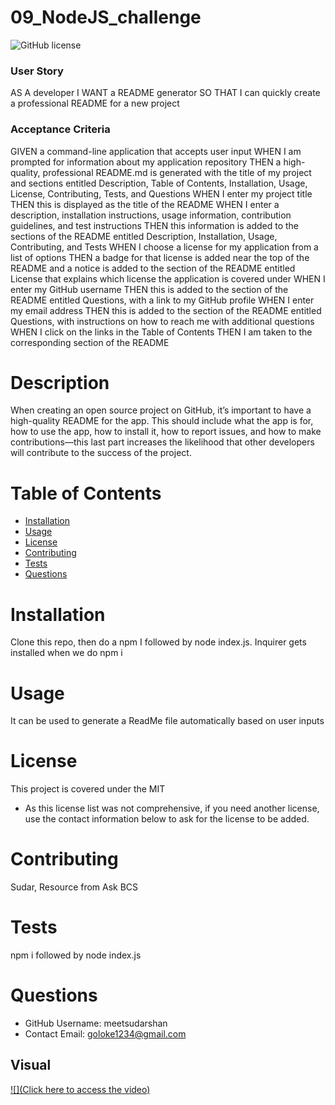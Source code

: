 # 09_NodeJS_challenge
  ![GitHub license](https://img.shields.io/badge/license-MIT-blue.svg)

  ### User Story
  AS A developer
  I WANT a README generator
  SO THAT I can quickly create a professional README for a new project

  ### Acceptance Criteria
  GIVEN a command-line application that accepts user input
  WHEN I am prompted for information about my application repository
  THEN a high-quality, professional README.md is generated with the title of my project and sections entitled Description, Table of Contents, Installation, Usage, License, Contributing, Tests, and Questions
  WHEN I enter my project title
  THEN this is displayed as the title of the README
  WHEN I enter a description, installation instructions, usage information, contribution guidelines, and test instructions
  THEN this information is added to the sections of the README entitled Description, Installation, Usage, Contributing, and Tests
  WHEN I choose a license for my application from a list of options
  THEN a badge for that license is added near the top of the README and a notice is added to the section of the README entitled License that explains which license the application is covered under
  WHEN I enter my GitHub username
  THEN this is added to the section of the README entitled Questions, with a link to my GitHub profile
  WHEN I enter my email address
  THEN this is added to the section of the README entitled Questions, with instructions on how to reach me with additional questions
  WHEN I click on the links in the Table of Contents
  THEN I am taken to the corresponding section of the README


  # Description
  When creating an open source project on GitHub, it’s important to have a high-quality README for the app. This should include what the app is for, how to use the app, how to install it, how to report issues, and how to make contributions&mdash;this last part increases the likelihood that other developers will contribute to the success of the project. 

  # Table of Contents 
  * [Installation](#installation)
  * [Usage](#usage)
  * [License](#license)
  * [Contributing](#contributing)
  * [Tests](#tests)
  * [Questions](#questions)
      
  # Installation
  Clone this repo, then do a  npm I followed by node index.js. Inquirer gets installed when we do npm i
  
  # Usage
  It can be used to generate a ReadMe file automatically based on user inputs
  
  # License 
  This project is covered under the MIT
  * As this license list was not comprehensive, if you need another license, use the contact information below to ask for the license to be added. 
  
  # Contributing 
  Sudar, Resource from Ask BCS
  
  # Tests
  npm i followed by node index.js
  
  # Questions 
  * GitHub Username: meetsudarshan
  * Contact Email: goloke1234@gmail.com

## Visual
[![](Click here to access the video)](https://drive.google.com/file/d/1PBSGShuEuxgmVZsYA752xdpPE49ekGfn/view?pli=1)
